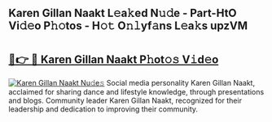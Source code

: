 ## Karen Gillan Naakt L𝚎a𝚔ed N𝚞𝚍e - Part-HtO Vi𝚍𝚎o P𝚑𝚘tos - H𝚘𝚝 O𝚗𝚕yf𝚊ns L𝚎a𝚔s upzVM

# <h2><a href="http://kfcnkr.oniu.top/?m=Karen+Gillan+Naakt">🔗👉 🔴 Karen Gillan Naakt P𝚑ot𝚘𝚜 V𝚒d𝚎o</a></h2>

[![Karen Gillan Naakt Nu𝚍e𝚜](https://i.imgur.com/0qMVB7G.gif)](http://kfcnkr.oniu.top/?m=Karen+Gillan+Naakt)
Social media personality Karen Gillan Naakt, acclaimed for sharing dance and lifestyle knowledge, through presentations and blogs. Community leader Karen Gillan Naakt, recognized for their leadership and dedication to improving their community.  
